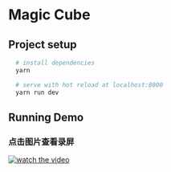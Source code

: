 # Magic Cube

## Project setup

``` bash
  # install dependencies
  yarn

  # serve with hot reload at localhost:8000
  yarn run dev
```

## Running Demo

### 点击图片查看录屏

[![watch the video](https://p1.meituan.net/travelcube/43401808901828d9fe8bf21fed260411164625.jpg)](https://flowplus.meituan.net/v1/mss_a002ed9fc97544cebd70304686903863/cube/1590922533186.mp4)